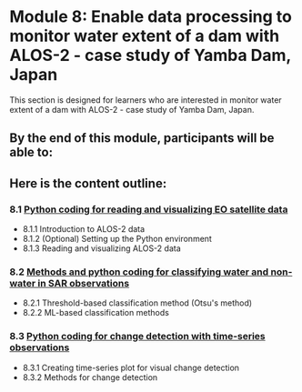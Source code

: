 # Module 8: Enable data processing to monitor water extent of a dam with ALOS-2 - case study of Yamba Dam, Japan

This section is designed for learners who are interested in monitor water extent of a dam with ALOS-2 - case study of Yamba Dam, Japan.

By the end of this module, participants will be able to:
- 


## Here is the content outline:
### 8.1 [Python coding for reading and visualizing EO satellite data](subsections/00008/8.1.md)

- 8.1.1 Introduction to ALOS-2 data 
- 8.1.2 (Optional) Setting up the Python environment
- 8.1.3 Reading and visualizing ALOS-2 data

### 8.2 [Methods and python coding for classifying water and non-water in SAR observations](subsections/00008/8.2.md)

- 8.2.1 Threshold-based classification method (Otsu's method)
- 8.2.2 ML-based classification methods

### 8.3 [Python coding for change detection with time-series observations](subsections/00008/8.3.md)

- 8.3.1 Creating time-series plot for visual change detection
- 8.3.2 Methods for change detection 

```python

```
